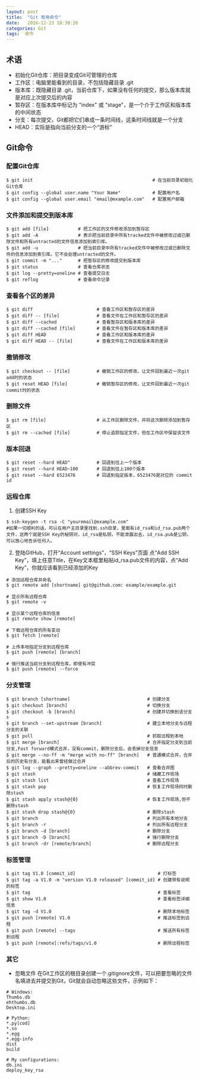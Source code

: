 ```yaml
---
layout: post
title:  "Git 常用命令"
date:   2016-12-23 18:30:26
categories: Git
tags:  命令
---
```


## 术语

- 初始化Git仓库：把目录变成Git可管理的仓库
- 工作区：电脑里能看到的目录，不包括隐藏目录 .git
- 版本库：既隐藏目录 .git，当前仓库下，如果没有任何的提交，那么版本库就是对应上次提交后的内容
- 暂存区：在版本库中标记为 "index" 或 "stage"，是一个介于工作区和版本库的中间状态
- 分支：每次提交，Git都把它们串成一条时间线，这条时间线就是一个分支
- HEAD：实际是指向当前分支的一个“游标”

## Git命令

### 配置Git仓库

```
$ git init                                             # 在当前目录初始化Git仓库
$ git config --global user.name "Your Name"            # 配置用户名
$ git config --global user.email "email@example.com"   # 配置用户邮箱
```

### 文件添加和提交到版本库
```
$ git add [file]           # 把工作区的文件修改添加到暂存区
$ git add -A               # 表示把当前目录中所有tracked文件中被修改过或已删除文件和所有untracted的文件信息添加到索引库。
$ git add -u               # 把当前目录中所有tracked文件中被修改过或已删除文件的信息添加到索引库。它不会处理untracted的文件。
$ git commit -m "..."      # 把暂存区的修改提交到版本库
$ git status               # 查看仓库状态
$ git log --pretty=oneline # 查看提交日志
$ git reflog               # 查看命令记录
```

### 查看各个区的差异
```
$ git diff                        # 查看工作区和暂存区的差异
$ git diff -- [file]              # 查看文件在工作区和暂存区的差异
$ git diff --cached               # 查看暂存区和版本库的差异
$ git diff --cached [file]        # 查看文件在暂存区和版本库的差异
$ git diff HEAD                   # 查看工作区和版本库的差异
$ git diff HEAD -- [file]         # 查看文件在工作区和版本库的差异
```

### 撤销修改
```
$ git checkout -- [file]          # 撤销工作区的修改，让文件回到最近一次git add时的状态
$ git reset HEAD [file]           # 撤销暂存区的修改，让文件回到最近一次git commit时的状态
```

### 删除文件
```
$ git rm [file]                   # 从工作区删除文件，并将这次删除添加到暂存区
$ git rm --cached [file]          # 停止追踪指定文件，但在工作区中保留该文件
```

### 版本回退
```
$ git reset --hard HEAD^          # 回退到往上一个版本
$ git reset --hard HEAD~100       # 回退到往上100个版本
$ git reset --hard 6523476        # 回退到指定版本，6523476是对应的 commit id
```

### 远程仓库

1. 创建SSH Key
```
$ ssh-keygen -t rsa -C "youremail@example.com"
#如果一切顺利的话，可以在用户主目录里找到.ssh目录，里面有id_rsa和id_rsa.pub两个文件，这两个就是SSH Key的秘钥对，id_rsa是私钥，不能泄露出去，id_rsa.pub是公钥，可以放心地告诉任何人。
```

2. 登陆GitHub，打开“Account settings”，“SSH Keys”页面
点“Add SSH Key”，填上任意Title，在Key文本框里粘贴id_rsa.pub文件的内容，点“Add Key”，你就应该看到已经添加的Key

```
# 添加远程仓库并命名
$ git remote add [shortname] git@github.com: example/example.git

# 显示所有远程仓库
$ git remote -v

# 显示某个远程仓库的信息
$ git remote show [remote]

# 下载远程仓库的所有变动
$ git fetch [remote]

# 上传本地指定分支到远程仓库
$ git push [remote] [branch]

# 强行推送当前分支到远程仓库，即使有冲突
$ git push [remote] --force

```

### 分支管理
```
$ git branch [shortname]                             # 创建分支
$ git checkout [branch]                              # 切换分支
$ git checkout -b [branch]                           # 创建并切换到该分支s
$ git branch --set-upstream [branch]                 # 建立本地分支与远程分支的关联
$ git pull                                           # 抓取远程到本地
$ git merge [branch]                                 # 合并指定分支到当前分支,Fast forward模式合并，没有commit，删除分支后，会丢掉分支信息
$ git merge --no-ff -m "merge with no-ff" [branch]   # 普通模式合并，合并后的历史有分支，能看出来曾经做过合并
$ git log --graph --pretty=oneline --abbrev-commit   # 查看合并图
$ git stash                                          # 储藏工作现场
$ git stash list                                     # 查看工作现场
$ git stash pop                                      # 恢复工作现场同时删除stash
$ git stash apply stash@{0}                          # 恢复工作现场,但不删除stash
$ git stash drop stash@{0}                           # 删除stash
$ git branch                                         # 列出所有本地分支
$ git branch -r                                      # 列出所有远程分支
$ git branch -d [branch]                             # 删除分支
$ git branch -D [branch]                             # 强行删除分支
$ git branch -dr [remote/branch]                     # 删除远程分支
```

### 标签管理
```
$ git tag V1.0 [commit_id]                               # 打标签
$ git tag -a V1.0 -m "version V1.0 released" [commit_id] # 创建带有说明的标签
$ git tag                                                # 查看标签
$ git show V1.0                                          # 查看标签详细信息
$ git tag -d V1.0                                        # 删除本地标签
$ git push [remote] V1.0                                 # 推送标签到远程
$ git push [remote] --tags                               # 推送所有标签到远程
$ git push [remote]:refs/tags/v1.0                       # 删除远程标签
```

### 其它

- 忽略文件
  在Git工作区的根目录创建一个.gitignore文件，可以把要忽略的文件名填进去并提交到Git，Git就会自动忽略这些文件，示例如下：
  
```
# Windows:
Thumbs.db
ehthumbs.db
Desktop.ini

# Python:
*.py[cod]
*.so
*.egg
*.egg-info
dist
build

# My configurations:
db.ini
deploy_key_rsa
```


